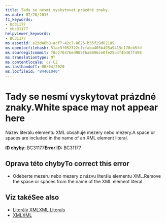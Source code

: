 ```yaml
---
title: Tady se nesmí vyskytovat prázdné znaky.
ms.date: 07/20/2015
f1_keywords:
- bc31177
- vbc31177
helpviewer_keywords:
- BC31177
ms.assetid: e23d46b8-acf7-42c7-8625-b35f29d02189
ms.openlocfilehash: 51ae3f052322cfcfaba405b495a9415c170cb5fd
ms.sourcegitcommit: f8c270376ed905f6a8896ce0fe25b4f4b38ff498
ms.translationtype: MT
ms.contentlocale: cs-CZ
ms.lasthandoff: 06/04/2020
ms.locfileid: "84401040"
---
```

# <a name="white-space-may-not-appear-here"></a><span data-ttu-id="d04f9-102">Tady se nesmí vyskytovat prázdné znaky.</span><span class="sxs-lookup"><span data-stu-id="d04f9-102">White space may not appear here</span></span>
<span data-ttu-id="d04f9-103">Název literálu elementu XML obsahuje mezery nebo mezery.</span><span class="sxs-lookup"><span data-stu-id="d04f9-103">A space or spaces are included in the name of an XML element literal.</span></span>  
  
 <span data-ttu-id="d04f9-104">**ID chyby:** BC31177</span><span class="sxs-lookup"><span data-stu-id="d04f9-104">**Error ID:** BC31177</span></span>  
  
## <a name="to-correct-this-error"></a><span data-ttu-id="d04f9-105">Oprava této chyby</span><span class="sxs-lookup"><span data-stu-id="d04f9-105">To correct this error</span></span>  
  
- <span data-ttu-id="d04f9-106">Odeberte mezeru nebo mezery z názvu literálu elementu XML.</span><span class="sxs-lookup"><span data-stu-id="d04f9-106">Remove the space or spaces from the name of the XML element literal.</span></span>  
  
## <a name="see-also"></a><span data-ttu-id="d04f9-107">Viz také</span><span class="sxs-lookup"><span data-stu-id="d04f9-107">See also</span></span>

- [<span data-ttu-id="d04f9-108">Literály XML</span><span class="sxs-lookup"><span data-stu-id="d04f9-108">XML Literals</span></span>](../language-reference/xml-literals/index.md)
- [<span data-ttu-id="d04f9-109">XML</span><span class="sxs-lookup"><span data-stu-id="d04f9-109">XML</span></span>](../programming-guide/language-features/xml/index.md)
